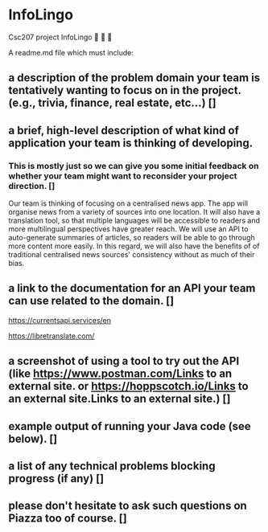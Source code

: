 # InfoLingo
Csc207 project InfoLingo 📰 📰 📰

A readme.md file which must include:
## a description of the problem domain your team is tentatively wanting to focus on in the project. (e.g., trivia, finance, real estate, etc…) []


##  a brief, high-level description of what kind of application your team is thinking of developing.
###  This is mostly just so we can give you some initial feedback on whether your team might want to reconsider your project direction. []

Our team is thinking of focusing on a centralised news app. The app will organise news from a variety of sources into one 
location. It will also have a translation tool, so that multiple languages will be accessible to readers and more 
multilingual perspectives have greater reach. We will use an API to auto-generate summaries of articles, so readers 
will be able to go through more content more easily. In this regard, we will also have the benefits of
of traditional centralised news sources' consistency without as much of their bias.



## a link to the documentation for an API your team can use related to the domain. []
https://currentsapi.services/en 

https://libretranslate.com/


## a screenshot of using a tool to try out the API (like https://www.postman.com/Links to an external site. or https://hoppscotch.io/Links to an external site.Links to an external site.) []

## example output of running your Java code (see below). []

## a list of any technical problems blocking progress (if any) []

## please don't hesitate to ask such questions on Piazza too of course. []
